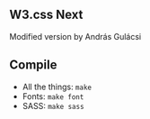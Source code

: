 ## W3.css Next

Modified version
by András Gulácsi

## Compile

- All the things: `make`
- Fonts: `make font`
- SASS: `make sass`
